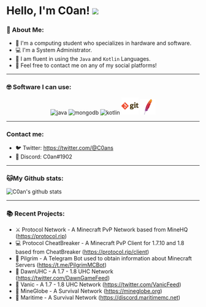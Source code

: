 # Hello, I'm C0an! <img src="https://github.com/TheDudeThatCode/TheDudeThatCode/blob/master/Assets/Hi.gif" width="29px">
### 🤵 About Me:
- 🏦 I'm a computing student who specializes in hardware and software.
- 💻 I'm a System Administrator.
- 🤔 I am fluent in using the ```Java``` and ```Kotlin``` Languages.
- 💬 Feel free to contact me on any of my social platforms!

---
### 🤓 Software I can use:
<p align="center">
<img src="https://www.vectorlogo.zone/logos/java/java-icon.svg" alt="java" width="55" height="55"/> 
<img src="https://www.vectorlogo.zone/logos/mongodb/mongodb-icon.svg" alt="mongodb" width="55" height="60"/> 
<img src="https://upload.wikimedia.org/wikipedia/commons/thumb/0/06/Kotlin_Icon.svg/2048px-Kotlin_Icon.svg.png" alt="kotlin" width="55" height="60"/> 
<img src="https://raw.githubusercontent.com/github/explore/80688e429a7d4ef2fca1e82350fe8e3517d3494d/topics/git/git.png" alt="GIT" width="45" height="45"/> 
<img src="https://raw.githubusercontent.com/github/explore/80688e429a7d4ef2fca1e82350fe8e3517d3494d/topics/maven/maven.png" alt="MAVEN" width="40" height="40"/>
</p>

---
### Contact me:
- 🐦 Twitter: https://twitter.com/@C0ans
- 📧 Discord: C0an#1902

---
### 🐱My Github stats:
![C0an's github stats](https://github-readme-stats.vercel.app/api?username=C0an&count_private=true&show_icons=true&title_color=ffc857&icon_color=8ac926&text_color=daf7dc&bg_color=151515&hide=["stars"])

---
### 📚 Recent Projects:
- ⚔ Protocol Network - A Minecraft PvP Network based from MineHQ (https://protocol.rip)
- 💻 Protocol CheatBreaker - A Minecraft PvP Client for 1.7.10 and 1.8 based from CheatBreaker (https://protocol.rip/client)
- 🤖 Pilgrim - A Telegram Bot used to obtain information about Minecraft Servers (https://t.me/PilgrimMCBot)
- 🍎 DawnUHC - A 1.7 - 1.8 UHC Network (https://twitter.com/DawnGameFeed)
- 🍎 Vanic - A 1.7 - 1.8 UHC Network (https://twitter.com/VanicFeed)
- 🦊 MineGlobe - A Survival Network (https://mineglobe.org)
- 🦊 Maritime - A Survival Network (https://discord.maritimemc.net)

